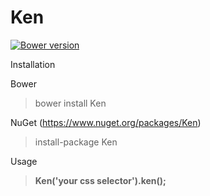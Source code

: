 # Ken

[![Bower version](https://badge.fury.io/bo/Ken.svg)](https://badge.fury.io/bo/Ken)

Installation

Bower

> bower install Ken

NuGet (https://www.nuget.org/packages/Ken)

> install-package Ken

Usage

> **Ken('your css selector').ken();**
